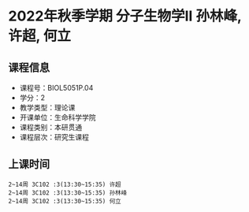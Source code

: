 # 2022年秋季学期 分子生物学II 孙林峰, 许超, 何立






## 课程信息

- 课程号：BIOL5051P.04
- 学分：2
- 教学类型：理论课
- 开课单位：生命科学学院
- 课程类别：本研贯通
- 课程层次：研究生课程

## 上课时间

```
2~14周 3C102 :3(13:30~15:35) 许超
2~14周 3C102 :3(13:30~15:35) 孙林峰
2~14周 3C102 :3(13:30~15:35) 何立
```

